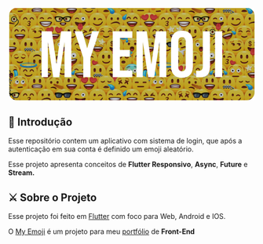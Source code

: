 <div align="center">
<img src="./myemojibanner.png" width="500" height="187.5">


<div align="start">


## 🤗 Introdução

Esse repositório contem um aplicativo com sistema de login, que após a autenticação em sua conta é definido um emoji aleatório.

Esse projeto apresenta conceitos de **Flutter Responsivo**, **Async**, **Future** e **Stream.**

## ⚔️ Sobre o Projeto

Esse projeto foi feito em <a href="https://flutter.dev" target="_blank">Flutter</a> com foco para Web, Android e IOS. <br> 

O <a href="https://github.com/amoreira2003/MyEmoji-Responsive-FlutterApp" target="_blank">My Emoji</a> é um projeto para meu <a href="https://github.com/amoreira2003" target="_blank">portfólio</a> de **Front-End**

  <div>
<div>

